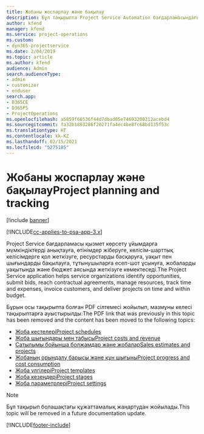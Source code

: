 ```yaml
---
title: Жобаны жоспарлау және бақылау
description: Бұл тақырыпта Project Service Automation бағдарламасындағы жоспарлау және бақылау туралы ақпарат сілтемесі беріледі.
author: kfend
manager: kfend
ms.service: project-operations
ms.custom:
- dyn365-projectservice
ms.date: 2/04/2019
ms.topic: article
ms.author: kfend
audience: Admin
search.audienceType:
- admin
- customizer
- enduser
search.app:
- D365CE
- D365PS
- ProjectOperations
ms.openlocfilehash: a5859f66536f44d7dbad05e74693200212acebd4
ms.sourcegitcommit: fa32b1893286f20271fa4ec4be8fc68bd135f53c
ms.translationtype: HT
ms.contentlocale: kk-KZ
ms.lasthandoff: 02/15/2021
ms.locfileid: "5275185"
---
```

# <a name="project-planning-and-tracking"></a><span data-ttu-id="37c5a-103">Жобаны жоспарлау және бақылау</span><span class="sxs-lookup"><span data-stu-id="37c5a-103">Project planning and tracking</span></span>

[!include [banner](../../includes/psa-now-project-operations.md)]

[!INCLUDE[cc-applies-to-psa-app-3.x](../../includes/cc-applies-to-psa-app-3x.md)]

<span data-ttu-id="37c5a-104">Project Service бағдарламасы қызмет көрсету ұйымдарға мүмкіндіктерді анықтауға, өтінімдер жіберуге, келісім-шарттық келісімдерге қол жеткізуге, ресурстарды басқаруға, уақыт пен шығындарды бақылауға, тұтынушыларға есеп-шот ұсынуға, жобаларды уақытында және бюджет аясында жеткізуге көмектеседі.</span><span class="sxs-lookup"><span data-stu-id="37c5a-104">The Project Service application helps service organizations identify opportunities, submit bids, reach contractual agreements, manage resources, track time and expenses, invoice customers, and deliver projects on time and within budget.</span></span> 

<span data-ttu-id="37c5a-105">Бұрын осы тақырыпта болған PDF сілтемесі жойылып, мазмұны келесі тақырыптарға ауыстырылды:</span><span class="sxs-lookup"><span data-stu-id="37c5a-105">The PDF link that was previously in this topic has been removed and the content has been moved to the following topics:</span></span>

- [<span data-ttu-id="37c5a-106">Жоба кестелері</span><span class="sxs-lookup"><span data-stu-id="37c5a-106">Project schedules</span></span>](../project-creating.md)
- [<span data-ttu-id="37c5a-107">Жоба шығындары мен табысы</span><span class="sxs-lookup"><span data-stu-id="37c5a-107">Project costs and revenue</span></span>](../project-estimating.md)
- [<span data-ttu-id="37c5a-108">Сатылымы бойынша болжамдар және жобалар</span><span class="sxs-lookup"><span data-stu-id="37c5a-108">Sales estimates and projects</span></span>](../project-leveraging.md)
- [<span data-ttu-id="37c5a-109">Жобаның орындалу барысы және құн шығыны</span><span class="sxs-lookup"><span data-stu-id="37c5a-109">Project progress and cost consumption</span></span>](../project-tracking.md)
- [<span data-ttu-id="37c5a-110">Жоба үлгілері</span><span class="sxs-lookup"><span data-stu-id="37c5a-110">Project templates</span></span>](../project-templates.md)
- [<span data-ttu-id="37c5a-111">Жоба кезеңдері</span><span class="sxs-lookup"><span data-stu-id="37c5a-111">Project stages</span></span>](../project-stages.md)
- [<span data-ttu-id="37c5a-112">Жоба параметрлері</span><span class="sxs-lookup"><span data-stu-id="37c5a-112">Project settings</span></span>](../project-settings.md)

> [!NOTE]
> <span data-ttu-id="37c5a-113">Бұл тақырып болашақтағы құжаттамалық жаңартудан жойылады.</span><span class="sxs-lookup"><span data-stu-id="37c5a-113">This topic will be removed in a future documentation update.</span></span> 


[!INCLUDE[footer-include](../../includes/footer-banner.md)]